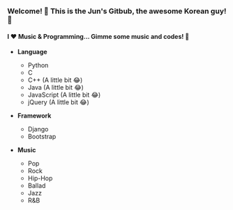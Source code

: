 ### Welcome! 👋  This is the Jun's Gitbub, the awesome Korean guy! 🤘
#### I ❤ Music & Programming... Gimme some music and codes! 🤩


- **Language**
  - Python
  - C
  - C++ (A little bit 😂)
  - Java (A little bit 😂)
  - JavaScript (A little bit 😂)
  - jQuery (A little bit 😂)

- **Framework**
  - Django 
  - Bootstrap
  
- **Music**
  - Pop
  - Rock
  - Hip-Hop
  - Ballad
  - Jazz
  - R&B


<!--
**Helloworld616/Helloworld616** is a ✨ _special_ ✨ repository because its `README.md` (this file) appears on your GitHub profile.

Here are some ideas to get you started:

- 🔭 I’m currently working on ...
- 🌱 I’m currently learning ...
- 👯 I’m looking to collaborate on ...
- 🤔 I’m looking for help with ...
- 💬 Ask me about ...
- 📫 How to reach me: ...
- 😄 Pronouns: ...
- ⚡ Fun fact: ...
-->

